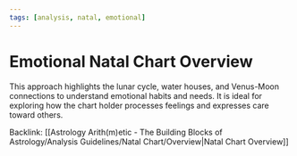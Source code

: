 ```yaml
---
tags: [analysis, natal, emotional]
---
```

# Emotional Natal Chart Overview

This approach highlights the lunar cycle, water houses, and Venus-Moon connections to understand emotional habits and needs. It is ideal for exploring how the chart holder processes feelings and expresses care toward others.

Backlink: [[Astrology Arith(m)etic - The Building Blocks of Astrology/Analysis Guidelines/Natal Chart/Overview|Natal Chart Overview]]
